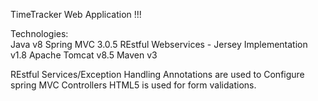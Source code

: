 TimeTracker Web Application !!!

Technologies:	
	Java v8
	Spring MVC 3.0.5
	REstful Webservices - Jersey Implementation v1.8
	Apache Tomcat v8.5
	Maven v3

REstful Services/Exception Handling
Annotations are used to Configure spring MVC Controllers
HTML5 is used for form validations.

